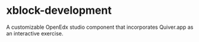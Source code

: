 # xblock-development
A customizable OpenEdx studio component that incorporates Quiver.app as an interactive exercise.
